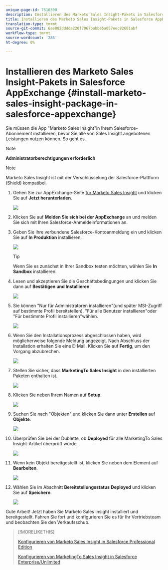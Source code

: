 ```yaml
---
unique-page-id: 7516390
description: Installieren des Marketo Sales Insight-Pakets in Salesforce AppExchange - Marketing Docs - Produktdokumentation
title: Installieren des Marketo Sales Insight-Pakets in Salesforce AppExchange
translation-type: tm+mt
source-git-commit: 6ae882dddda220f7067babbe5a057eec82601abf
workflow-type: tm+mt
source-wordcount: '286'
ht-degree: 0%

---
```



# Installieren des Marketo Sales Insight-Pakets in Salesforce AppExchange {#install-marketo-sales-insight-package-in-salesforce-appexchange}

Sie müssen die App &quot;Marketo Sales Insight&quot;in Ihrem Salesforce-Abonnement installieren, bevor Sie alle von Sales Insight angebotenen Leistungen nutzen können. So geht es.

>[!NOTE]
>
>**Administratorberechtigungen erforderlich**

>[!NOTE]
>
>Marketo Sales Insight ist mit der Verschlüsselung der Salesforce-Plattform (Shield) kompatibel.

1. Gehen Sie zur AppExchange-Seite [für Marketo Sales Insight](https://appexchange.salesforce.com/listingDetail?listingId=a0N30000001SVZmEAO) und klicken Sie auf **Jetzt herunterladen**.

   ![](assets/one.png)

1. Klicken Sie auf **Melden Sie sich bei der AppExchange** an und melden Sie sich mit Ihren Salesforce-Anmeldeinformationen an.

1. Geben Sie Ihre verbundene Salesforce-Kontoanmeldung ein und klicken Sie auf **In Produktion** installieren.

   ![](assets/three.png)

   >[!TIP]
   >
   >Wenn Sie es zunächst in Ihrer Sandbox testen möchten, wählen Sie **In Sandbox** installieren.

1. Lesen und akzeptieren Sie die Geschäftsbedingungen und klicken Sie dann auf **Bestätigen und Installieren**.

   ![](assets/four.png)

1. Sie können &quot;Nur für Administratoren installieren&quot;(und später MSI-Zugriff auf bestimmte Profil bereitstellen), &quot;Für alle Benutzer installieren&quot;oder &quot;Für bestimmte Profil installieren&quot;wählen.

   ![](assets/five.png)

1. Wenn Sie den Installationsprozess abgeschlossen haben, wird möglicherweise folgende Meldung angezeigt. Nach Abschluss der Installation erhalten Sie eine E-Mail. Klicken Sie auf **Fertig**, um den Vorgang abzubrechen.

   ![](assets/six.png)

1. Stellen Sie sicher, dass **MarketingTo Sales Insight** in den installierten Paketen enthalten ist.

   ![](assets/seven.png)

1. Klicken Sie neben Ihrem Namen auf **Setup**.

   ![](assets/image2015-5-22-14-3a40-3a39.png)

1. Suchen Sie nach &quot;Objekten&quot; und klicken Sie dann unter **Erstellen** auf **Objekte**.

   ![](assets/image2015-5-22-14-3a42-3a7.png)

1. Überprüfen Sie bei der Dublette, ob **Deployed** für alle MarketingTo Sales Insight-Artikel überprüft wurde.

   ![](assets/image2015-5-27-16-3a15-3a58.png)

1. Wenn kein Objekt bereitgestellt ist, klicken Sie neben dem Element auf **Bearbeiten**.

   ![](assets/image2014-9-24-17-3a23-3a45.png)

1. Wählen Sie im Abschnitt **Bereitstellungsstatus** **Deployed** und klicken Sie auf **Speichern**.

   ![](assets/image2014-9-24-17-3a24-3a0.png)

Gute Arbeit! Jetzt haben Sie Marketo Sales Insight installiert und bereitgestellt. Fahren Sie fort und konfigurieren Sie es für Ihr Vertriebsteam und beobachten Sie den Verkaufsschub.

>[!MORELIKETHIS]
>
>[Konfigurieren von Marketo Sales Insight in Salesforce Professional Edition](/help/marketo/product-docs/marketo-sales-insight/msi-for-salesforce/configuration/configure-marketo-sales-insight-in-salesforce-professional-edition.md)
>
>[Konfigurieren von MarketingTo Sales Insight in Salesforce Enterprise/Unlimited](/help/marketo/product-docs/marketo-sales-insight/msi-for-salesforce/configuration/configure-marketo-sales-insight-in-salesforce-enterprise-unlimited.md)
